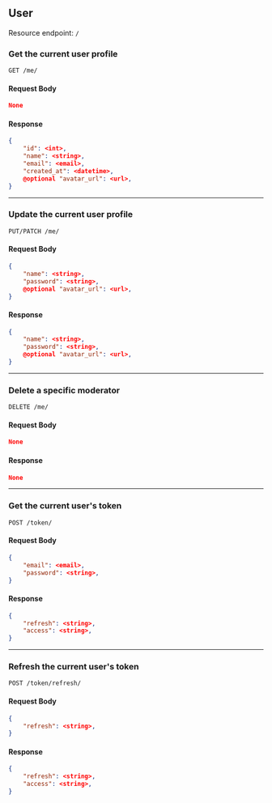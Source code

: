 ## User

Resource endpoint: `/`

### Get the current user profile

`GET /me/`

#### Request Body

```json
None
```

#### Response

```json
{
    "id": <int>,
    "name": <string>,
    "email": <email>,
    "created_at": <datetime>,
    @optional "avatar_url": <url>,
}
```

---

### Update the current user profile

`PUT/PATCH /me/`

#### Request Body

```json
{
    "name": <string>,
    "password": <string>,
    @optional "avatar_url": <url>,
}
```

#### Response

```json
{
    "name": <string>,
    "password": <string>,
    @optional "avatar_url": <url>,
}
```

---

### Delete a specific moderator

`DELETE /me/`

#### Request Body

```json
None
```

#### Response

```json
None
```

---

### Get the current user's token

`POST /token/`

#### Request Body

```json
{
    "email": <email>,
    "password": <string>,
}
```

#### Response

```json
{
    "refresh": <string>,
    "access": <string>,
}
```

---

### Refresh the current user's token

`POST /token/refresh/`

#### Request Body

```json
{
    "refresh": <string>,
}
```

#### Response

```json
{
    "refresh": <string>,
    "access": <string>,
}
```
